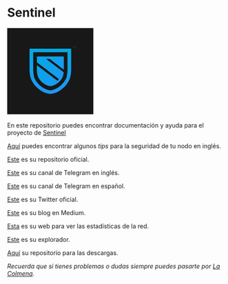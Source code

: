 # Sentinel

![SentinelLogo](/images/sentinelLogo.png)

En este repositorio puedes encontrar documentación y ayuda para el proyecto de [Sentinel](https://sentinel.co)

[Aquí](https://github.com/Colm3na/Sentinel/blob/master/securityTips.md#spin-up-a-new-full-node-quickly) puedes encontrar algunos _tips_ para la seguridad de tu nodo en inglés.

[Este](https://github.com/sentinel-official) es su repositorio oficial.

[Este](https://t.me/sentinel_co) es su canal de Telegram en inglés.

[Este](https://t.me/SentinelESPLAT) es su canal de Telegram en español.

[Este](https://twitter.com/Sentinel_co) es su Twitter oficial.

[Este](https://medium.com/sentinel) es su blog en Medium.

[Esta](https://stats.sentinel.co) es su web para ver las estadísticas de la red.

[Este](https://explorer.sentinel.co) es su explorador.
 
[Aquí](https://github.com/sentinel-official/sentinel/releases) su repositorio para las descargas.

_Recuerda que si tienes problemas o dudas siempre puedes pasarte por [La Colmena](https://www.colmenalabs.org)._
